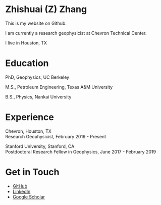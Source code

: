 # Zhishuai (Z) Zhang
This is my website on Github.

I am currently a research geophysicist at Chevron Technical Center.

I live in Houston, TX

# Education
PhD, Geophysics, UC Berkeley

M.S., Petroleum Engineering, Texas A&M University

B.S., Physics, Nankai University

# Experience
Chevron, Houston, TX\
Research Geophysicist, February 2019 - Present

Stanford University, Stanford, CA\
Postdoctoral Research Fellow in Geophysics, June 2017 - February 2019​

# Get in Touch
<ul>
<li><a href="https://github.com/zhishuaizhang/">GitHub</a></li>
<li><a href="https://www.linkedin.com/in/zhishuaizhang/">LinkedIn</a></li>
<li><a href="https://scholar.google.com/citations?user=HsUKV5YAAAAJ&hl=en&oi=ao">Google Scholar</a></li>
</ul>
